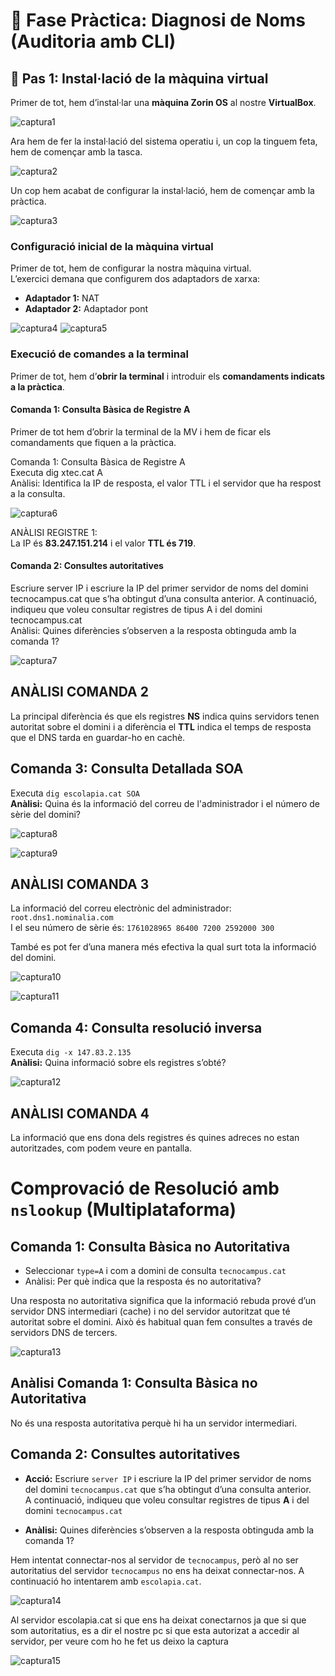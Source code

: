 # 🧩 Fase Pràctica: Diagnosi de Noms (Auditoria amb CLI)

## 🔹 Pas 1: Instal·lació de la màquina virtual

Primer de tot, hem d’instal·lar una **màquina Zorin OS** al nostre **VirtualBox**.

![captura1](img/capt1.png)

Ara hem de fer la instal·lació del sistema operatiu i, un cop la tinguem feta, hem de començar amb la tasca.

![captura2](img/capt2.png)

Un cop hem acabat de configurar la instal·lació, hem de començar amb la pràctica.

![captura3](img/capt3.png)

###  Configuració inicial de la màquina virtual

Primer de tot, hem de configurar la nostra màquina virtual.  
L’exercici demana que configurem dos adaptadors de xarxa:

- **Adaptador 1:** NAT  
- **Adaptador 2:** Adaptador pont  

![captura4](img/capt4.png)                   ![captura5](img/capt5.png)

###  Execució de comandes a la terminal

Primer de tot, hem d’**obrir la terminal** i introduir els **comandaments indicats a la pràctica**.


####  Comanda 1: Consulta Bàsica de Registre A

Primer de tot hem d’obrir la terminal de la MV i hem de ficar els comandaments que fiquen a la pràctica.

Comanda 1: Consulta Bàsica de Registre A  
Executa dig xtec.cat A  
Anàlisi: Identifica la IP de resposta, el valor TTL i el servidor que ha respost a la consulta.

![captura6](img/capt6.png)

ANÀLISI REGISTRE 1:  
La IP és **83.247.151.214** i el valor **TTL és 719**.

#### Comanda 2: Consultes autoritatives  
Escriure server IP i escriure la IP del primer servidor de noms del domini tecnocampus.cat que s’ha obtingut d’una consulta anterior. A continuació, indiqueu que voleu consultar registres de tipus A i del domini tecnocampus.cat  
Anàlisi: Quines diferències s’observen a la resposta obtinguda amb la comanda 1?

![captura7](img/capt7.png)

## ANÀLISI COMANDA 2

La principal diferència és que els registres **NS** indica quins servidors tenen autoritat sobre el domini i a diferència el **TTL** indica el temps de resposta que el DNS tarda en guardar-ho en cachè.


## Comanda 3: Consulta Detallada SOA

Executa `dig escolapia.cat SOA`  
**Anàlisi:** Quina és la informació del correu de l'administrador i el número de sèrie del domini?

![captura8](img/capt8.png)

![captura9](img/capt9.png)

## ANÀLISI COMANDA 3

La informació del correu electrònic del administrador: `root.dns1.nominalia.com`  
I el seu número de sèrie és: `1761028965 86400 7200 2592000 300`

També es pot fer d’una manera més efectiva la qual  surt tota la informació del domini.

![captura10](img/capt10.png)

![captura11](img/capt11.png)


## Comanda 4: Consulta resolució inversa

Executa `dig -x 147.83.2.135`  
**Anàlisi:** Quina informació sobre els registres s’obté?

![captura12](img/capt12.png)

## ANÀLISI COMANDA 4

La informació que ens dona dels registres és quines adreces no estan autoritzades, com podem veure en pantalla.

# Comprovació de Resolució amb `nslookup` (Multiplataforma)

## Comanda 1: Consulta Bàsica no Autoritativa

-  Seleccionar `type=A` i com a domini de consulta `tecnocampus.cat`  
- Anàlisi: Per què indica que la resposta és no autoritativa?

Una resposta no autoritativa significa que la informació rebuda prové d’un servidor DNS intermediari (cache) i no del servidor autoritzat que té autoritat sobre el domini. Això és habitual quan fem consultes a través de servidors DNS de tercers.

![captura13](img/capt13.png)


## Anàlisi Comanda 1: Consulta Bàsica no Autoritativa

No és una resposta autoritativa perquè hi ha un servidor intermediari.


## Comanda 2: Consultes autoritatives

- **Acció:** Escriure `server IP` i escriure la IP del primer servidor de noms del domini `tecnocampus.cat` que s’ha obtingut d’una consulta anterior.  
  A continuació, indiqueu que voleu consultar registres de tipus **A** i del domini `tecnocampus.cat`  

- **Anàlisi:** Quines diferències s’observen a la resposta obtinguda amb la comanda 1?  

Hem intentat connectar-nos al servidor de `tecnocampus`, però al no ser autoritatius del servidor `tecnocampus` no ens ha deixat connectar-nos. A continuació ho intentarem amb `escolapia.cat`.

![captura14](img/capt14.png)

Al servidor escolapia.cat si que ens ha deixat conectarnos ja que si que som autoritatius, es a dir el nostre pc si que esta autorizat a accedir al servidor, per veure com ho he fet us deixo la captura

![captura15](img/capt15.png)







